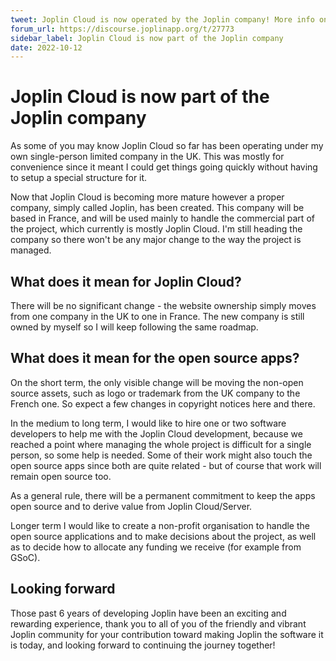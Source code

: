 ```yaml
---
tweet: Joplin Cloud is now operated by the Joplin company! More info on the announcement post.
forum_url: https://discourse.joplinapp.org/t/27773
sidebar_label: Joplin Cloud is now part of the Joplin company
date: 2022-10-12
---
```


# Joplin Cloud is now part of the Joplin company

As some of you may know Joplin Cloud so far has been operating under my own single-person limited company in the UK. This was mostly for convenience since it meant I could get things going quickly without having to setup a special structure for it.

Now that Joplin Cloud is becoming more mature however a proper company, simply called Joplin, has been created. This company will be based in France, and will be used mainly to handle the commercial part of the project, which currently is mostly Joplin Cloud. I'm still heading the company so there won't be any major change to the way the project is managed.

## What does it mean for Joplin Cloud?

There will be no significant change - the website ownership simply moves from one company in the UK to one in France. The new company is still owned by myself so I will keep following the same roadmap.

## What does it mean for the open source apps?

On the short term, the only visible change will be moving the non-open source assets, such as logo or trademark from the UK company to the French one. So expect a few changes in copyright notices here and there.

In the medium to long term, I would like to hire one or two software developers to help me with the Joplin Cloud development, because we reached a point where managing the whole project is difficult for a single person, so some help is needed. Some of their work might also touch the open source apps since both are quite related - but of course that work will remain open source too.

As a general rule, there will be a permanent commitment to keep the apps open source and to derive value from Joplin Cloud/Server.

Longer term I would like to create a non-profit organisation to handle the open source applications and to make decisions about the project, as well as to decide how to allocate any funding we receive (for example from GSoC).

## Looking forward

Those past 6 years of developing Joplin have been an exciting and rewarding experience, thank you to all of you of the friendly and vibrant Joplin community for your contribution toward making Joplin the software it is today, and looking forward to continuing the journey together!
